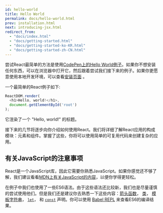 ```yaml
---
id: hello-world
title: Hello World
permalink: docs/hello-world.html
prev: installation.html
next: introducing-jsx.html
redirect_from:
  - "docs/index.html"
  - "docs/getting-started.html"
  - "docs/getting-started-ko-KR.html"
  - "docs/getting-started-zh-CN.html"
---
```


尝试React最简单的方法是使用[CodePen上的Hello World例子](http://codepen.io/gaearon/pen/ZpvBNJ?editors=0010)。如果你不想安装任何东西，可以在浏览器中打开它，然后跟着尝试我们接下来的例子。如果你更愿意使用本地开发环境，可以查看[安装页面](/docs/installation.html) 。

一个最简单的React例子如下:

```js
ReactDOM.render(
  <h1>Hello, world!</h1>,
  document.getElementById('root')
);
```

它渲染了一个 "Hello, world!" 的标题。

接下来的几节将逐步向你介绍如何使用React。我们将详细了解React应用的构成模块：元素和组件。掌握了这些，你将可以使用简单的可复用代码来创建复杂的应用。

## 有关JavaScript的注意事项

React是一个JavaScript库，因此它需要你熟悉JavaScript。如果你感觉还不够了解，我们建议看看[MDN上有关JavaScript的内容](https://developer.mozilla.org/en-US/docs/Web/JavaScript/A_re-introduction_to_JavaScript)，以便你学得更轻松。

在例子中我们也使用了一些ES6语法。由于这些语法还比较新，我们也是尽量谨慎的尝试使用他们。但是我们还是建议你去熟悉一下这些内容：[箭头函数](https://developer.mozilla.org/en-US/docs/Web/JavaScript/Reference/Functions/Arrow_functions)， [类](https://developer.mozilla.org/en-US/docs/Web/JavaScript/Reference/Classes)， [模板字符串](https://developer.mozilla.org/en/docs/Web/JavaScript/Reference/Template_literals)， [`let`](https://developer.mozilla.org/en-US/docs/Web/JavaScript/Reference/Statements/let)， 和 [`const`](https://developer.mozilla.org/en-US/docs/Web/JavaScript/Reference/Statements/const) 声明。你可以使用 <a href="http://babeljs.io/repl/#?babili=false&evaluate=true&lineWrap=false&presets=es2015%2Creact&experimental=false&loose=false&spec=false&code=const%20element%20%3D%20%3Ch1%3EHello%2C%20world!%3C%2Fh1%3E%3B%0Aconst%20container%20%3D%20document.getElementById('root')%3B%0AReactDOM.render(element%2C%20container)%3B%0A">Babel REPL</a> 来查看ES6的编译结果。

